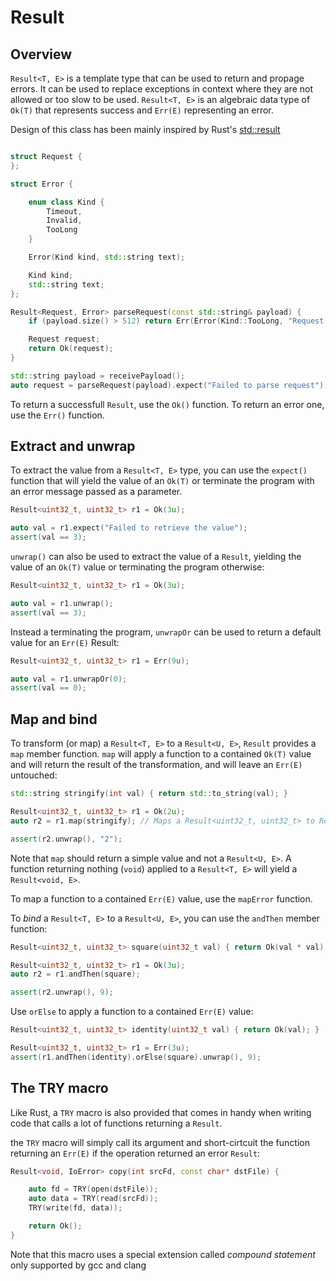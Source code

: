 # Result

## Overview

`Result<T, E>` is a template type that can be used to return and propage errors. It can be used to replace
exceptions in context where they are not allowed or too slow to be used. `Result<T, E>` is an algebraic data
type of `Ok(T)` that represents success and `Err(E)` representing an error.

Design of this class has been mainly inspired by Rust's [std::result](https://doc.rust-lang.org/std/result/)

```c++

struct Request {
};

struct Error {

    enum class Kind {
        Timeout,
        Invalid,
        TooLong
    }

    Error(Kind kind, std::string text);

    Kind kind;
    std::string text;
};

Result<Request, Error> parseRequest(const std::string& payload) {
    if (payload.size() > 512) return Err(Error(Kind::TooLong, "Request exceeded maximum allowed size (512 bytes)"));

    Request request;
    return Ok(request);
}

std::string payload = receivePayload();
auto request = parseRequest(payload).expect("Failed to parse request");
```

To return a successfull `Result`, use the `Ok()` function. To return an error one, use the `Err()` function.

## Extract and unwrap

To extract the value from a `Result<T, E>` type, you can use the `expect()` function that will yield the value
of an `Ok(T)` or terminate the program with an error message passed as a parameter.

```c++
Result<uint32_t, uint32_t> r1 = Ok(3u);

auto val = r1.expect("Failed to retrieve the value");
assert(val == 3);
```

`unwrap()` can also be used to extract the value of a `Result`, yielding the value of an `Ok(T)` value or terminating
the program otherwise:

```c++
Result<uint32_t, uint32_t> r1 = Ok(3u);

auto val = r1.unwrap();
assert(val == 3);
```

Instead a terminating the program, `unwrapOr` can be used to return a default value for an `Err(E)` Result:

```c++
Result<uint32_t, uint32_t> r1 = Err(9u);

auto val = r1.unwrapOr(0);
assert(val == 0);
```

## Map and bind

To transform (or map) a `Result<T, E>` to a `Result<U, E>`, `Result` provides a `map` member function.
`map` will apply a function to a contained `Ok(T)` value and will return the result of the transformation,
and will leave an `Err(E)` untouched:

```c++
std::string stringify(int val) { return std::to_string(val); }

Result<uint32_t, uint32_t> r1 = Ok(2u);
auto r2 = r1.map(stringify); // Maps a Result<uint32_t, uint32_t> to Result<std::string, uint32_t>

assert(r2.unwrap(), "2");
```

Note that `map` should return a simple value and not a `Result<U, E>`. A function returning nothing (`void`)
applied to a `Result<T, E>` will yield a `Result<void, E>`.

To map a function to a contained `Err(E)` value, use the `mapError` function.

To *bind* a `Result<T, E>` to a `Result<U, E>`, you can use the `andThen` member function:

```c++
Result<uint32_t, uint32_t> square(uint32_t val) { return Ok(val * val); }

Result<uint32_t, uint32_t> r1 = Ok(3u);
auto r2 = r1.andThen(square);

assert(r2.unwrap(), 9);
```

Use `orElse` to apply a function to a contained `Err(E)` value:

```c++
Result<uint32_t, uint32_t> identity(uint32_t val) { return Ok(val); }

Result<uint32_t, uint32_t> r1 = Err(3u);
assert(r1.andThen(identity).orElse(square).unwrap(), 9);
```

## The TRY macro

Like Rust, a `TRY` macro is also provided that comes in handy when writing code that calls a lot of functions returning a `Result`.

the `TRY` macro will simply call its argument and short-cirtcuit the function returning an `Err(E)` if the operation returned an error `Result`:

```c++
Result<void, IoError> copy(int srcFd, const char* dstFile) {

    auto fd = TRY(open(dstFile));
    auto data = TRY(read(srcFd));
    TRY(write(fd, data));

    return Ok();
}
```

Note that this macro uses a special extension called *compound statement* only supported by gcc and clang
